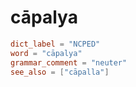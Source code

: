 # cāpalya

``` toml
dict_label = "NCPED"
word = "cāpalya"
grammar_comment = "neuter"
see_also = ["cāpalla"]
```

